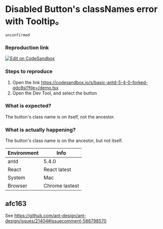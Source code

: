 # Disabled Button's classNames error with Tooltip。

`unconfirmed`

### Reproduction link

[![Edit on CodeSandbox](https://codesandbox.io/static/img/play-codesandbox.svg)](https://codesandbox.io/s/basic-antd-5-4-0-forked-qdc8sl?file=/demo.tsx)

### Steps to reproduce

1. Open the link https://codesandbox.io/s/basic-antd-5-4-0-forked-qdc8sl?file=/demo.tsx
2. Open the Dev Tool, and select the button

### What is expected?

The button's class name is on itself, not the ancestor.

### What is actually happening?

The button's class name is on the ancestor, but not itself.

| Environment | Info           |
| ----------- | -------------- |
| antd        | 5.4.0          |
| React       | React latest   |
| System      | Mac            |
| Browser     | Chrome lastest |

<!-- generated by ant-design-issue-helper. DO NOT REMOVE -->

## afc163

See https://github.com/ant-design/ant-design/issues/21404#issuecomment-586798570
